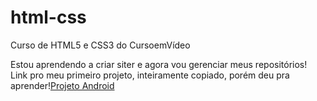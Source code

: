 # html-css
 Curso de HTML5 e CSS3 do CursoemVídeo

Estou aprendendo a criar siter e agora vou gerenciar meus repositórios!
Link pro meu primeiro projeto, inteiramente copiado, porém deu pra aprender!<a href="https://madualvesz.github.io/Projeto-Android/">Projeto Android</a> 